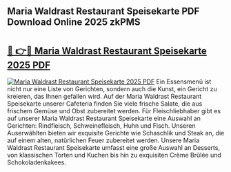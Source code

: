 ## Maria Waldrast Restaurant Speisekarte PDF Download Online 2025 zkPMS

# <h2><a href="http://gc6nt9t.nevu.top/?p=Maria+Waldrast+Restaurant+Speisekarte">🔗 👉🔴 Maria Waldrast Restaurant Speisekarte 2025 PDF</a></h2>

[![Maria Waldrast Restaurant Speisekarte 2025 PDF](https://i.imgur.com/dBaPXMq.png)](http://gc6nt9t.nevu.top/?p=Maria+Waldrast+Restaurant+Speisekarte)
Ein Essensmenü ist nicht nur eine Liste von Gerichten, sondern auch die Kunst, ein Gericht zu kreieren, das Ihnen gefallen wird. Auf der Maria Waldrast Restaurant Speisekarte unserer Cafeteria finden Sie viele frische Salate, die aus frischem Gemüse und Obst zubereitet werden. Für Fleischliebhaber gibt es auf unserer Maria Waldrast Restaurant Speisekarte eine Auswahl an Gerichten: Rindfleisch, Schweinefleisch, Huhn und Fisch. Unseren Auserwählten bieten wir exquisite Gerichte wie Schaschlik und Steak an, die auf einem alten, natürlichen Feuer zubereitet werden. Unsere Maria Waldrast Restaurant Speisekarte umfasst eine große Auswahl an Desserts, von klassischen Torten und Kuchen bis hin zu exquisiten Crème Brûlée und Schokoladenkakees.
